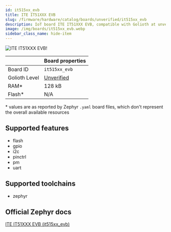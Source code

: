 ```yaml
---
id: it515xx_evb
title: ITE IT51XXX EVB
slug: /firmware/hardware/catalog/boards/unverified/it515xx_evb
description: IoT board ITE IT51XXX EVB, compatible with Golioth at unverified level.
image: /img/boards/it515xx_evb.webp
sidebar_class_name: hide-item
---
```


[//]: # (This is an auto-generated file, do not edit! Changes to it will be lost upon re-generation)

![ITE IT51XXX EVB!](/img/boards/it515xx_evb.webp "ITE IT51XXX EVB")

|                | Board properties     |
| -------------  | -------------------- |
| Board ID       | `it515xx_evb` |
| Golioth Level  | [Unverified](/firmware/hardware#unverified-boards) |
| RAM*           | 128 kB |
| Flash*         | N/A |

\* values are as reported by Zephyr `.yaml` board files, which don't represent the overall available resources



## Supported features

* flash
* gpio
* i2c
* pinctrl
* pm
* uart

## Supported toolchains

* zephyr

## Official Zephyr docs

[ITE IT51XXX EVB (it515xx_evb)](https://docs.zephyrproject.org/latest/boards/ite/it515xx_evb/doc/index.html)
